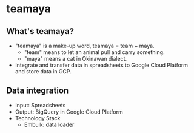 # teamaya
## What's teamaya?
- "teamaya" is a make-up word, teamaya = team + maya.
    - "team" means to let an animal pull and carry something.
    - "maya" means a cat in Okinawan dialect.
- Integrate and transfer data in spreadsheets to Google Cloud Platform and store data in GCP.

## Data integration
- Input: Spreadsheets
- Output: BigQuery in Google Cloud Platform
- Technology Stack
    - Embulk: data loader
